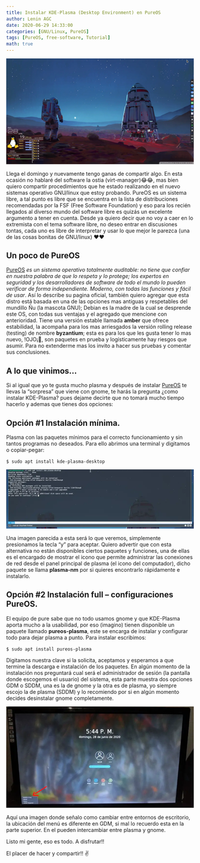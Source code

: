 ```yaml
---
title: Instalar KDE-Plasma (Desktop Environment) en PureOS
author: Lenin AGC
date: 2020-06-29 14:33:00
categories: [GNU/Linux, PureOS]
tags: [PureOS, free-software, Tutorial]
math: true
---
```


![search program](/assets/img_posts/post4_img0.webp)

Llega el domingo y nuevamente tengo ganas de compartir algo. En esta ocasión no hablaré del software la ostia (virt-manager)😂😂, mas bien quiero compartir procedimientos que he estado realizando en el nuevo sistemas operativo GNU/linux que estoy probando. PureOS es un sistema libre, a tal punto es libre que se encuentra en la lista de distribuciones recomendadas por la FSF (Free Software Foundation) y eso para los recién llegados al diverso mundo del software libre es quizás un excelente argumento a tener en cuenta. Desde ya quiero decir que no voy a caer en lo extremista con el tema software libre, no deseo entrar en discusiones tontas, cada uno es libre de interpretar y usar lo que mejor le parezca (una de las cosas bonitas de GNU/linux) ❤️❤️

## Un poco de PureOS

[PureOS](https://pureos.net/) _es un sistema operativo totalmente auditable: no tiene que confiar en nuestra palabra de que lo respeta y lo protege; los expertos en seguridad y los desarrolladores de software de todo el mundo lo pueden verificar de forma independiente. Moderno, con todas las funciones y fácil de usar_. Así lo describe su pagina oficial, también quiero agregar que esta distro está basada en una de las opciones mas antiguas y respetables del mundillo Ñu (la mascota GNU); Debian es la madre de la cual se desprende este OS, con todas sus ventajas y el agregado que mencione con anterioridad. Tiene una versión estable llamada **amber** que ofrece estabilidad, la acompaña para los mas arriesgados la versión rolling release (testing) de nombre **byzantium**; esta es para los que les gusta tener lo mas nuevo, !OJO¡👀, son paquetes en prueba y logísticamente hay riesgos que asumir. Para no extenderme mas los invito a hacer sus pruebas y comentar sus conclusiones.

## A lo que vinimos…

Si al igual que yo te gusta mucho plasma y después de instalar [PureOS](https://pureos.net/) te llevas la “sorpresa” que viene con gnome, te harás la pregunta ¿como instalar KDE-Plasma? pues dejame decirte que no tomará mucho tiempo hacerlo y ademas que tienes dos opciones:

## Opción #1 Instalación mínima.

Plasma con las paquetes mínimos para el correcto funcionamiento y sin tantos programas no deseados. Para ello abrimos una terminal y digitamos o copiar-pegar:

```
$ sudo apt install kde-plasma-desktop
```

![search program](/assets/img_posts/post4_img1.webp)

Una imagen parecida a esta será lo que veremos, simplemente presionamos la tecla “y” para aceptar. Quiero advertir que con esta alternativa no están disponibles ciertos paquetes y funciones, una de ellas es el encargado de mostrar el icono que permite administrar las conexiones de red desde el panel principal de plasma (el icono del computador), dicho paquete se llama **plasma-nm** por si quieres encontrarlo rápidamente e instalarlo.

## Opción #2 Instalación full – configuraciones PureOS.

El equipo de pure sabe que no todo usamos gnome y que KDE-Plasma aporta mucho a la usabilidad, por eso (imagino) tienen disponible un paquete llamado **pureos-plasma**, este se encarga de instalar y configurar todo para dejar plasma a punto. Para instalar escribimos:

```
$ sudo apt install pureos-plasma
```

Digitamos nuestra clave si la solicita, aceptamos y esperamos a que termine la descarga e instalación de los paquetes. En algún momento de la instalación nos preguntará cual será el administrador de sesión (la pantalla donde escogemos el usuario) del sistema, esta parte muestra dos opciones GDM o SDDM, una es la de gnome y la otra es de plasma, yo siempre escojo la de plasma (SDDM) y lo recomiendo por si en algún momento decides desinstalar gnome completamente.

![search program](/assets/img_posts/post4_img2.webp)

Aquí una imagen donde señalo como cambiar entre entornos de escritorio, la ubicación del menú es diferente en GDM, si mal lo recuerdo esta en la parte superior. En el pueden intercambiar entre plasma y gnome.

Listo mi gente, eso es todo. A disfrutar!!

El placer de hacer y compartir!! ✌️
